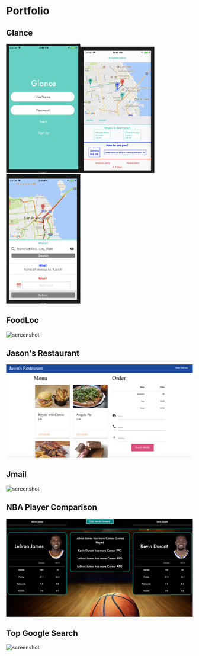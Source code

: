 # Portfolio

## Glance

<img src="./images/glanceScreenShot2.png" width="200"><img src="./images/glanceScreenShot1.png" width="200">
<img src="./images/glanceScreenShot3.png" width="200">

## FoodLoc

![screenshot](./images/foodLoc1.gif?raw=true)

## Jason's Restaurant

![screenshot](./images/restaurantScreenShot1.png?raw=true)

## Jmail

![screenshot](./images/inbox1.gif?raw=true)

## NBA Player Comparison

![screenshot](./images/playerComparisonScreenShot1.png?raw=true)

## Top Google Search

![screenshot](./images/topGoogleSearch1.gif?raw=true)
